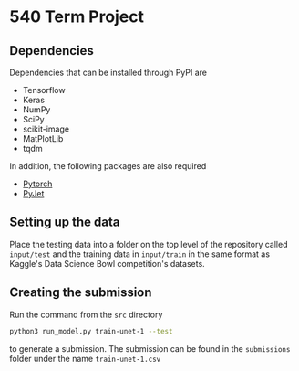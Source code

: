# 540 Term Project

## Dependencies

Dependencies that can be installed through PyPI are

* Tensorflow
* Keras
* NumPy
* SciPy
* scikit-image
* MatPlotLib
* tqdm

In addition, the following packages are also required

* [Pytorch](http://pytorch.org/)
* [PyJet](https://abhmul.github.io/PyJet/)

## Setting up the data

Place the testing data into a folder on the top level of the repository called `input/test` and the training data in `input/train` in the same format as Kaggle's Data Science Bowl competition's datasets.

## Creating the submission

Run the command from the `src` directory

```bash
python3 run_model.py train-unet-1 --test
```

to generate a submission. The submission can be found in the `submissions` folder under the name `train-unet-1.csv`
